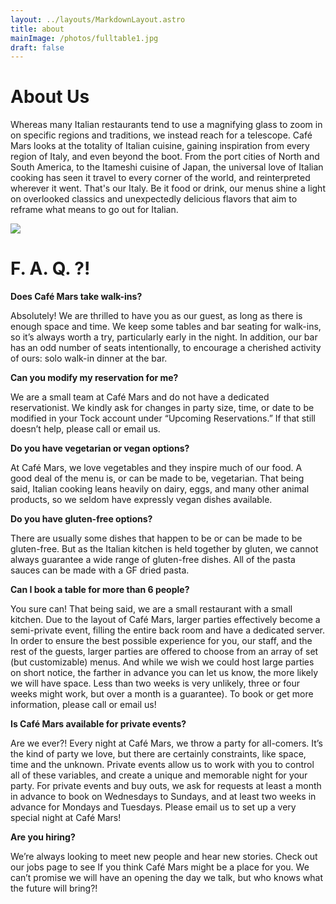 ```yaml
---
layout: ../layouts/MarkdownLayout.astro
title: about
mainImage: /photos/fulltable1.jpg
draft: false
---
```


# About Us

Whereas many Italian restaurants tend to use a magnifying glass to zoom in on specific regions and traditions, we instead reach for a telescope. Café Mars looks at the totality of Italian cuisine, gaining inspiration from every region of Italy, and even beyond the boot. From the port cities of North and South America, to the Itameshi cuisine of Japan, the universal love of Italian cooking has seen it travel to every corner of the world, and reinterpreted wherever it went. That's our Italy. Be it food or drink, our menus shine a light on overlooked classics and unexpectedly delicious flavors that aim to reframe what means to go out for Italian.

![](/fulltable1.jpg)

# F. A. Q. ?!

**Does Café Mars take walk-ins?**

Absolutely! We are thrilled to have you as our guest, as long as there is enough space and time. We keep some tables and bar seating for walk-ins, so it’s always worth a try, particularly early in the night. In addition, our bar has an odd number of seats intentionally, to encourage a cherished activity of ours: solo walk-in dinner at the bar.

**Can you modify my reservation for me?**

We are a small team at Café Mars and do not have a dedicated reservationist. We kindly ask for changes in party size, time, or date to be modified in your Tock account under “Upcoming Reservations.” If that still doesn’t help, please call or email us. 

**Do you have vegetarian or vegan options?**

At Café Mars, we love vegetables and they inspire much of our food. A good deal of the menu is, or can be made to be, vegetarian. That being said, Italian cooking leans heavily on dairy, eggs, and many other animal products, so we seldom have expressly vegan dishes available.

**Do you have gluten-free options?**

There are usually some dishes that happen to be or can be made to be gluten-free. But as the Italian kitchen is held together by gluten, we cannot always guarantee a wide range of gluten-free dishes. All of the pasta sauces can be made with a GF dried pasta. 

**Can I book a table for more than 6 people?**

You sure can! That being said, we are a small restaurant with a small kitchen. Due to the layout of Café Mars, larger parties effectively become a semi-private event, filling the entire back room and have a dedicated server. In order to ensure the best possible experience for you, our staff, and the rest of the guests, larger parties are offered to choose from an array of set (but customizable) menus. And while we wish we could host large parties on short notice, the farther in advance you can let us know, the more likely we will have space. Less than two weeks is very unlikely, three or four weeks might work, but over a month is a guarantee). To book or get more information, please call or email us!

**Is Café Mars available for private events?**

Are we ever?! Every night at Café Mars, we throw a party for all-comers. It’s the kind of party we love, but there are certainly constraints, like space, time and the unknown. Private events allow us to work with you to control all of these variables, and create a unique and memorable night for your party. For private events and buy outs, we ask for requests at least a month in advance to book on Wednesdays to Sundays, and at least two weeks in advance for Mondays and Tuesdays. Please email us to set up a very special night at Café Mars!

**Are you hiring?**

We’re always looking to meet new people and hear new stories. Check out our jobs page to see If you think Café Mars might be a place for you. We can’t promise we will have an opening the day we talk, but who knows what the future will bring?!
